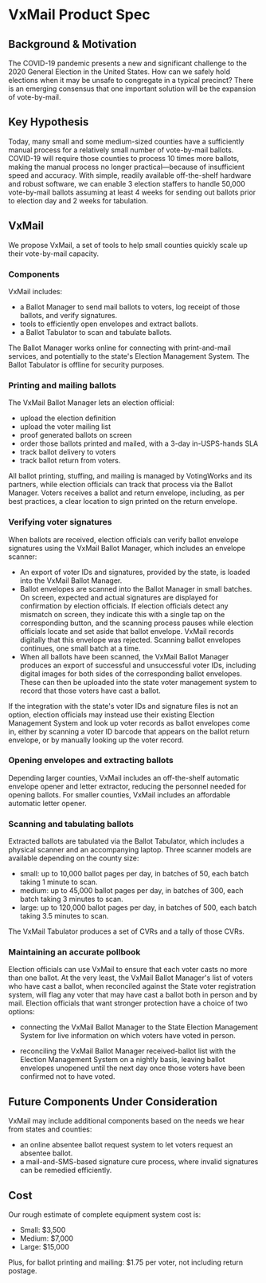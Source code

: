 # VxMail Product Spec

## Background & Motivation

The COVID-19 pandemic presents a new and significant challenge to the 2020
General Election in the United States. How can we safely hold elections when it may
be unsafe to congregate in a typical precinct? There is an emerging
consensus that one important solution will be the expansion of
vote-by-mail.

## Key Hypothesis

Today, many small and some medium-sized counties have a sufficiently
manual process for a relatively small number of vote-by-mail
ballots. COVID-19 will require those counties to process 10 times more
ballots, making the manual process no longer practical—because of
insufficient speed and accuracy. With simple, readily available
off-the-shelf hardware and robust software, we can enable 3 election
staffers to handle 50,000 vote-by-mail ballots assuming at least 4
weeks for sending out ballots prior to election day and 2 weeks for
tabulation.


## VxMail

We propose VxMail, a set of tools to help small counties quickly scale
up their vote-by-mail capacity.

### Components

VxMail includes:
* a Ballot Manager to send mail ballots to voters, log receipt of those ballots, and verify signatures.
* tools to efficiently open envelopes and extract ballots.
* a Ballot Tabulator to scan and tabulate ballots.

The Ballot Manager works online for connecting with print-and-mail
services, and potentially to the state's Election Management
System. The Ballot Tabulator is offline for security purposes.

### Printing and mailing ballots

The VxMail Ballot Manager lets an election official:

* upload the election definition
* upload the voter mailing list
* proof generated ballots on screen
* order those ballots printed and mailed, with a 3-day in-USPS-hands SLA
* track ballot delivery to voters
* track ballot return from voters.

All ballot printing, stuffing, and mailing is managed by VotingWorks
and its partners, while election officials can track that process via
the Ballot Manager. Voters receives a ballot and return envelope,
including, as per best practices, a clear location to sign printed on
the return envelope.

### Verifying voter signatures

When ballots are received, election officials can verify ballot
envelope signatures using the VxMail Ballot Manager, which includes an
envelope scanner:

* An export of voter IDs and signatures, provided by the state, is
  loaded into the VxMail Ballot Manager.
* Ballot envelopes are scanned into the Ballot Manager in small
  batches. On screen, expected and actual signatures are displayed for
  confirmation by election officials. If election officials detect any
  mismatch on screen, they indicate this with a single tap on the
  corresponding button, and the scanning process pauses while election
  officials locate and set aside that ballot envelope. VxMail records
  digitally that this envelope was rejected. Scanning ballot envelopes
  continues, one small batch at a time.
* When all ballots have been scanned, the VxMail Ballot Manager
  produces an export of successful and unsuccessful voter IDs,
  including digital images for both sides of the corresponding ballot
  envelopes. These can then be uploaded into the state voter management
  system to record that those voters have cast a ballot.
  
If the integration with the state's voter IDs and signature files is
not an option, election officials may instead use their existing
Election Management System and look up voter records as ballot
envelopes come in, either by scanning a voter ID barcode that appears
on the ballot return envelope, or by manually looking up the voter
record.

### Opening envelopes and extracting ballots

Depending larger counties, VxMail includes an off-the-shelf automatic
envelope opener and letter extractor, reducing the personnel needed
for opening ballots. For smaller counties, VxMail includes an
affordable automatic letter opener.

### Scanning and tabulating ballots

Extracted ballots are tabulated via the Ballot Tabulator, which
includes a physical scanner and an accompanying laptop. Three scanner
models are available depending on the county size:

* small: up to 10,000 ballot pages per day, in batches of 50, each batch taking 1 minute to scan.
* medium: up to 45,000 ballot pages per day, in batches of 300, each batch taking 3 minutes to scan.
* large: up to 120,000 ballot pages per day, in batches of 500, each batch taking 3.5 minutes to scan.

The VxMail Tabulator produces a set of CVRs and a tally of those CVRs.

### Maintaining an accurate pollbook

Election officials can use VxMail to ensure that each voter casts no
more than one ballot. At the very least, the VxMail Ballot Manager's
list of voters who have cast a ballot, when reconciled against the
State voter registration system, will flag any voter that may have
cast a ballot both in person and by mail. Election officials that want
stronger protection have a choice of two options:

- connecting the VxMail Ballot Manager to the State Election
  Management System for live information on which voters have voted in
  person.
  
- reconciling the VxMail Ballot Manager received-ballot list with the
  Election Management System on a nightly basis, leaving ballot
  envelopes unopened until the next day once those voters have been
  confirmed not to have voted.

## Future Components Under Consideration

VxMail may include additional components based on the needs we hear from states and counties:

* an online absentee ballot request system to let voters request an absentee ballot.
* a mail-and-SMS-based signature cure process, where invalid signatures can be remedied efficiently.

## Cost

Our rough estimate of complete equipment system cost is:

* Small: $3,500
* Medium: $7,000
* Large: $15,000

Plus, for ballot printing and mailing: $1.75 per voter, not including return postage.
